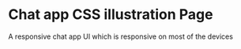 # Chat app CSS illustration Page


A responsive chat app UI which is responsive on most of the devices
